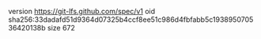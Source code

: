 version https://git-lfs.github.com/spec/v1
oid sha256:33dadafd51d9364d07325b4ccf8ee51c986d4fbfabb5c193895070536420138b
size 672
